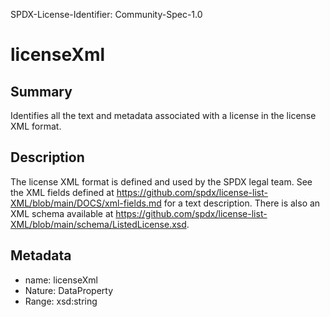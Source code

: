 SPDX-License-Identifier: Community-Spec-1.0

# licenseXml

## Summary

Identifies all the text and metadata associated with a license in the license XML format.

## Description

The license XML format is defined and used by the SPDX legal team.
See the XML fields defined at https://github.com/spdx/license-list-XML/blob/main/DOCS/xml-fields.md for a text description.
There is also an XML schema available at https://github.com/spdx/license-list-XML/blob/main/schema/ListedLicense.xsd.

## Metadata

- name: licenseXml
- Nature: DataProperty
- Range: xsd:string

